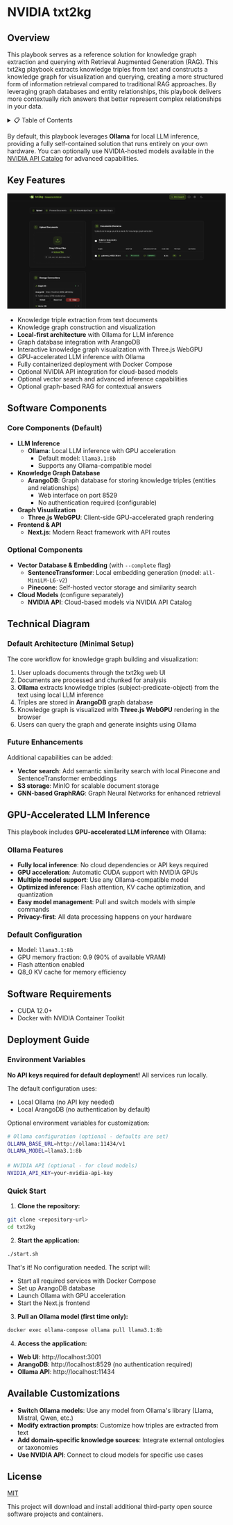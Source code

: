 # NVIDIA txt2kg

## Overview

This playbook serves as a reference solution for knowledge graph extraction and querying with Retrieval Augmented Generation (RAG). This txt2kg playbook extracts knowledge triples from text and constructs a knowledge graph for visualization and querying, creating a more structured form of information retrieval compared to traditional RAG approaches. By leveraging graph databases and entity relationships, this playbook delivers more contextually rich answers that better represent complex relationships in your data.

<details>
<summary>📋 Table of Contents</summary>


- [Overview](#overview)
- [Key Features](#key-features)
- [Software Components](#software-components)
- [Technical Diagram](#technical-diagram)
- [Minimum System Requirements](#minimum-system-requirements)
- [Deployment Guide](#deployment-guide)
- [Available Customizations](#available-customizations)
- [License](#license)

</details>

By default, this playbook leverages **Ollama** for local LLM inference, providing a fully self-contained solution that runs entirely on your own hardware. You can optionally use NVIDIA-hosted models available in the [NVIDIA API Catalog](https://build.nvidia.com) for advanced capabilities.

## Key Features

![Screenshot](./frontend/public/txt2kg.png)

- Knowledge triple extraction from text documents
- Knowledge graph construction and visualization
- **Local-first architecture** with Ollama for LLM inference
- Graph database integration with ArangoDB
- Interactive knowledge graph visualization with Three.js WebGPU
- GPU-accelerated LLM inference with Ollama
- Fully containerized deployment with Docker Compose
- Optional NVIDIA API integration for cloud-based models
- Optional vector search and advanced inference capabilities
- Optional graph-based RAG for contextual answers

## Software Components

### Core Components (Default)

* **LLM Inference**
  * **Ollama**: Local LLM inference with GPU acceleration
    * Default model: `llama3.1:8b`
    * Supports any Ollama-compatible model
* **Knowledge Graph Database**
  * **ArangoDB**: Graph database for storing knowledge triples (entities and relationships)
    * Web interface on port 8529
    * No authentication required (configurable)
* **Graph Visualization**
  * **Three.js WebGPU**: Client-side GPU-accelerated graph rendering
* **Frontend & API**
  * **Next.js**: Modern React framework with API routes

### Optional Components

* **Vector Database & Embedding** (with `--complete` flag)
  * **SentenceTransformer**: Local embedding generation (model: `all-MiniLM-L6-v2`)
  * **Pinecone**: Self-hosted vector storage and similarity search
* **Cloud Models** (configure separately)
  * **NVIDIA API**: Cloud-based models via NVIDIA API Catalog

## Technical Diagram

### Default Architecture (Minimal Setup)

The core workflow for knowledge graph building and visualization:
1. User uploads documents through the txt2kg web UI
2. Documents are processed and chunked for analysis
3. **Ollama** extracts knowledge triples (subject-predicate-object) from the text using local LLM inference
4. Triples are stored in **ArangoDB** graph database
5. Knowledge graph is visualized with **Three.js WebGPU** rendering in the browser
6. Users can query the graph and generate insights using Ollama

### Future Enhancements

Additional capabilities can be added:
- **Vector search**: Add semantic similarity search with local Pinecone and SentenceTransformer embeddings
- **S3 storage**: MinIO for scalable document storage
- **GNN-based GraphRAG**: Graph Neural Networks for enhanced retrieval

## GPU-Accelerated LLM Inference

This playbook includes **GPU-accelerated LLM inference** with Ollama:

### Ollama Features
- **Fully local inference**: No cloud dependencies or API keys required
- **GPU acceleration**: Automatic CUDA support with NVIDIA GPUs
- **Multiple model support**: Use any Ollama-compatible model
- **Optimized inference**: Flash attention, KV cache optimization, and quantization
- **Easy model management**: Pull and switch models with simple commands
- **Privacy-first**: All data processing happens on your hardware

### Default Configuration
- Model: `llama3.1:8b`
- GPU memory fraction: 0.9 (90% of available VRAM)
- Flash attention enabled
- Q8_0 KV cache for memory efficiency

## Software Requirements

- CUDA 12.0+
- Docker with NVIDIA Container Toolkit

## Deployment Guide

### Environment Variables

**No API keys required for default deployment!** All services run locally.

The default configuration uses:
- Local Ollama (no API key needed)
- Local ArangoDB (no authentication by default)

Optional environment variables for customization:
```bash
# Ollama configuration (optional - defaults are set)
OLLAMA_BASE_URL=http://ollama:11434/v1
OLLAMA_MODEL=llama3.1:8b

# NVIDIA API (optional - for cloud models)
NVIDIA_API_KEY=your-nvidia-api-key
```

### Quick Start

1. **Clone the repository:**
```bash
git clone <repository-url>
cd txt2kg
```

2. **Start the application:**
```bash
./start.sh
```

That's it! No configuration needed. The script will:
- Start all required services with Docker Compose
- Set up ArangoDB database
- Launch Ollama with GPU acceleration
- Start the Next.js frontend

3. **Pull an Ollama model (first time only):**
```bash
docker exec ollama-compose ollama pull llama3.1:8b
```

4. **Access the application:**
- **Web UI**: http://localhost:3001
- **ArangoDB**: http://localhost:8529 (no authentication required)
- **Ollama API**: http://localhost:11434

## Available Customizations

- **Switch Ollama models**: Use any model from Ollama's library (Llama, Mistral, Qwen, etc.)
- **Modify extraction prompts**: Customize how triples are extracted from text
- **Add domain-specific knowledge sources**: Integrate external ontologies or taxonomies
- **Use NVIDIA API**: Connect to cloud models for specific use cases

## License

[MIT](LICENSE)

This project will download and install additional third-party open source software projects and containers.